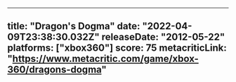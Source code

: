 
---
title: "Dragon's Dogma"
date: "2022-04-09T23:38:30.032Z"
releaseDate: "2012-05-22"
platforms: ["xbox360"]
score: 75
metacriticLink: "https://www.metacritic.com/game/xbox-360/dragons-dogma"
---
